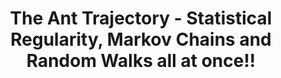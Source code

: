 ---
external_link: ""
image:
  caption: '**ggplot2**'
  focal_point: Smart
links:
- icon: github-square
  icon_pack: fab
  name: Code Reference
  url: https://github.com/Roy-SR-007/The-Ant-Trajectory---Illustration-Of-Markov-Chains
summary: Considering a beautiful example, illustration of `Markov Chains`, `Random Walks` and `Statistical Regularity` has been done. 
tags: 
- StatMath
title: The Ant Trajectory - Statistical Regularity, Markov Chains and Random Walks all at once!!
---